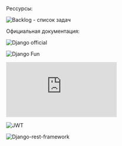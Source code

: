 Рессурсы:

![Backlog](https://github.com/users/kuznetskriss/projects/8/views/1) - список задач

Официальная документация:

![Django official](https://docs.djangoproject.com/en/4.2/)

![Django Fun](https://django.fun/ru/)

![Djoser](https://djoser.readthedocs.io/en/latest/introduction.html)

![JWT](https://django-rest-framework-simplejwt.readthedocs.io/en/latest/)

![Django-rest-framework](https://www.django-rest-framework.org/)